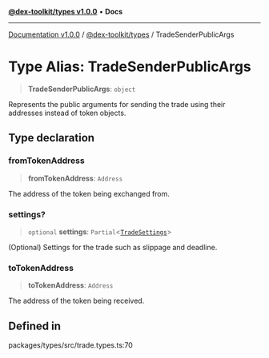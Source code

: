 [**@dex-toolkit/types v1.0.0**](../README.md) • **Docs**

***

[Documentation v1.0.0](../../../packages.md) / [@dex-toolkit/types](../README.md) / TradeSenderPublicArgs

# Type Alias: TradeSenderPublicArgs

> **TradeSenderPublicArgs**: `object`

Represents the public arguments for sending the trade using their addresses instead of token objects.

## Type declaration

### fromTokenAddress

> **fromTokenAddress**: `Address`

The address of the token being exchanged from.

### settings?

> `optional` **settings**: `Partial`\<[`TradeSettings`](TradeSettings.md)\>

(Optional) Settings for the trade such as slippage and deadline.

### toTokenAddress

> **toTokenAddress**: `Address`

The address of the token being received.

## Defined in

packages/types/src/trade.types.ts:70
